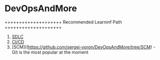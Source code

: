 # DevOpsAndMore

++++++++++++++++++++ Recommended Learninf Path ++++++++++++++++++++ 
1. [SDLC](https://github.com/sergei-voron/DevOpsAndMore/tree/SDLC)
2. [CI/CD](https://github.com/sergei-voron/DevOpsAndMore/tree/CI-CD)
3. [SCM]((https://github.com/sergei-voron/DevOpsAndMore/tree/SCM) - Git is the most popular at the moment


